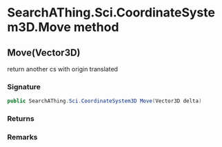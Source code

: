 # SearchAThing.Sci.CoordinateSystem3D.Move method
## Move(Vector3D)
return another cs with origin translated

### Signature
```csharp
public SearchAThing.Sci.CoordinateSystem3D Move(Vector3D delta)
```
### Returns

### Remarks

